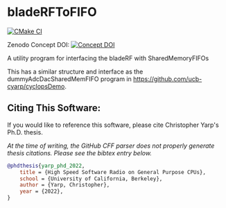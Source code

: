 # bladeRFToFIFO
[![CMake CI](https://github.com/ucb-cyarp/bladeRFToFIFO/actions/workflows/cmake.yml/badge.svg)](https://github.com/ucb-cyarp/bladeRFToFIFO/actions/workflows/cmake.yml)

Zenodo Concept DOI: [![Concept DOI](https://zenodo.org/badge/DOI/10.5281/zenodo.6526240.svg)](https://doi.org/10.5281/zenodo.6526240)

A utility program for interfacing the bladeRF with SharedMemoryFIFOs

This has a similar structure and interface as the dummyAdcDacSharedMemFIFO program in https://github.com/ucb-cyarp/cyclopsDemo.

## Citing This Software:
If you would like to reference this software, please cite Christopher Yarp's Ph.D. thesis.

*At the time of writing, the GitHub CFF parser does not properly generate thesis citations.  Please see the bibtex entry below.*

```bibtex
@phdthesis{yarp_phd_2022,
	title = {High Speed Software Radio on General Purpose CPUs},
	school = {University of California, Berkeley},
	author = {Yarp, Christopher},
	year = {2022},
}
```
